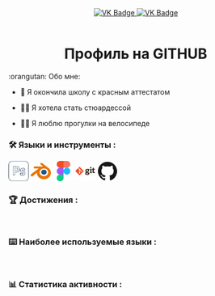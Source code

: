 <div id="badges" align ="center">
<a href= "https://vk.com/krmmnl">
  <img src = "https://img.shields.io/badge/VK-blue?style=for-the-badge&logo=VK&logoColor=white" alt="VK Badge"/>
</a>
  
<a href= "https://mail.google.com/mail/u/0/?pli=1#inbox">
  <img src = "https://img.shields.io/badge/EMAIL-red?style=for-the-badge&logo=Gmail&logoColor=white" alt="VK Badge"/>
</a>
</div>

<div id="viewprof" align="center" >
  <img src="http://komarev.com/ghpvc/?username=SonyaPlokhikh&style=flat-square&color=blue" alt=""/>
</div>

<div id="heythere" align="center">
<h1> Профиль на GITHUB </h1>
</div>

<div align="left">
:orangutan: Обо мне:

- :brain: Я окончила школу с красным аттестатом

- :woman_pilot: Я хотела стать стюардессой

- :biking_woman: Я люблю прогулки на велосипеде

### :hammer_and_wrench: Языки и инструменты :

<div>
 <img src="https://github.com/devicons/devicon/blob/master/icons/photoshop/photoshop-line.svg" width="40" height="40"/>
 <img src="https://github.com/devicons/devicon/blob/master/icons/blender/blender-original.svg" width="40" height="40"/>
 <img src="https://github.com/devicons/devicon/blob/master/icons/figma/figma-original.svg" width="40" height="40"/>
 <img src="https://github.com/devicons/devicon/blob/master/icons/git/git-original-wordmark.svg" width="40" height="40"/>
 <img src="https://github.com/devicons/devicon/blob/master/icons/github/github-original.svg" width="40" height="40"/>
</div>

### :trophy: Достижения :

<div>
  <img src="https://github-profile-trophy.vercel.app/?username=SonyaPlokhikh" alt=""/>
</div>

### :keyboard: Наиболее используемые языки :

<div>
  <img src="https://github-readme-stats.vercel.app/api/top-langs/?username=SonyaPlokhikh" alt=""/>
</div>

### :bar_chart: Статистика активности :

<div>
  <img src="https://github-readme-activity-graph.vercel.app/graph?username=SonyaPlokhikh&theme=high-contrast" alt=""/>
</div>

